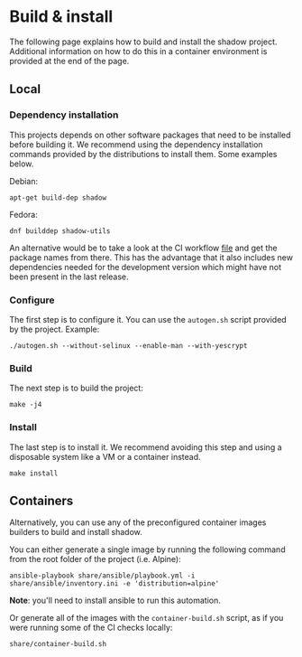 # Build & install

The following page explains how to build and install the shadow project.
Additional information on how to do this in a container environment is provided
at the end of the page.

## Local

### Dependency installation

This projects depends on other software packages that need to be installed
before building it. We recommend using the dependency installation commands
provided by the distributions to install them. Some examples below.

Debian:
```
apt-get build-dep shadow
```

Fedora:
```
dnf builddep shadow-utils
```

An alternative would be to take a look at the CI workflow [file](../../.github/workflows/runner.yml)
and get the package names from there. This has the advantage that it
also includes new dependencies needed for the development version
which might have not been present in the last release.

### Configure

The first step is to configure it. You can use the
`autogen.sh` script provided by the project. Example:

```
./autogen.sh --without-selinux --enable-man --with-yescrypt
```

### Build

The next step is to build the project:

```
make -j4
```

### Install

The last step is to install it. We recommend avoiding this step and using a
disposable system like a VM or a container instead.

```
make install
```

## Containers

Alternatively, you can use any of the preconfigured container images builders
to build and install shadow.

You can either generate a single image by running the following command from
the root folder of the project (i.e. Alpine):

```
ansible-playbook share/ansible/playbook.yml -i share/ansible/inventory.ini -e 'distribution=alpine'
```

**Note**: you'll need to install ansible to run this automation.

Or generate all of the images with the `container-build.sh` script, as if you
were running some of the CI checks locally:

```
share/container-build.sh
```
